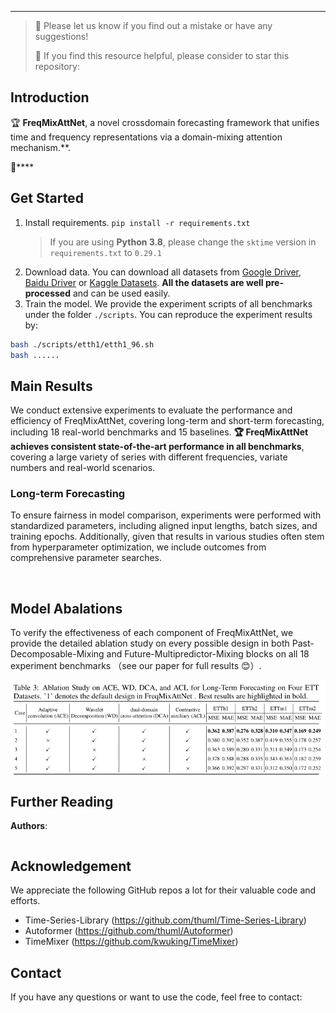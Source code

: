 
---
>
> 🙋 Please let us know if you find out a mistake or have any suggestions!
> 
> 🌟 If you find this resource helpful, please consider to star this repository:

## Introduction
🏆 **FreqMixAttNet**, a novel crossdomain forecasting framework that unifies time and frequency representations via a domain-mixing attention mechanism.**.

🌟**** 



## Get Started

1. Install requirements. ```pip install -r requirements.txt```
    > If you are using **Python 3.8**, please change the `sktime` version in `requirements.txt` to `0.29.1`
2. Download data. You can download all datasets from [Google Driver](https://drive.google.com/u/0/uc?id=1NF7VEefXCmXuWNbnNe858WvQAkJ_7wuP&export=download), [Baidu Driver](https://pan.baidu.com/share/init?surl=r3KhGd0Q9PJIUZdfEYoymg&pwd=i9iy) or [Kaggle Datasets](https://www.kaggle.com/datasets/wentixiaogege/time-series-dataset). **All the datasets are well pre-processed** and can be used easily.
3. Train the model. We provide the experiment scripts of all benchmarks under the folder `./scripts`. You can reproduce the experiment results by:

```bash
bash ./scripts/etth1/etth1_96.sh
bash ......
```

## Main Results
We conduct extensive experiments to evaluate the performance and efficiency of FreqMixAttNet, covering long-term and short-term forecasting, including 18 real-world benchmarks and 15 baselines.
**🏆 FreqMixAttNet achieves consistent state-of-the-art performance in all benchmarks**, covering a large variety of series with different frequencies, variate numbers and real-world scenarios.

### Long-term Forecasting

To ensure fairness in model comparison, experiments were performed with standardized parameters, including aligned input lengths, batch sizes, and training epochs. Additionally, given that results in various studies often stem from hyperparameter optimization, we include outcomes from comprehensive parameter searches.

<p align="center">
<img src="./figures/long_results.png"  alt="" align=center />
</p>


## Model Abalations

To verify the effectiveness of each component of FreqMixAttNet, we provide the detailed ablation study on every possible design in both Past-Decomposable-Mixing and Future-Multipredictor-Mixing blocks on all 18 experiment benchmarks （see our paper for full results 😊）.

<p align="center">
<img src="./figures/ablation.png"  alt="" align=center />
</p>


## Further Reading

**Authors**: 

```bibtex


```

## Acknowledgement

We appreciate the following GitHub repos a lot for their valuable code and efforts.
- Time-Series-Library (https://github.com/thuml/Time-Series-Library)
- Autoformer (https://github.com/thuml/Autoformer)
- TimeMixer (https://github.com/kwuking/TimeMixer)

## Contact

If you have any questions or want to use the code, feel free to contact:

